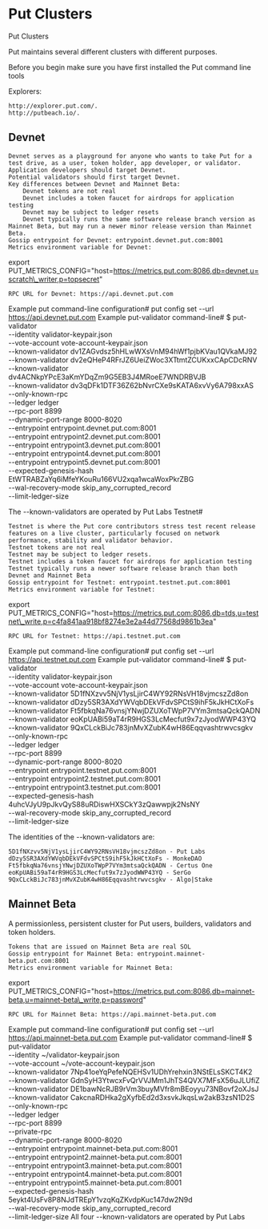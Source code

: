 # Put Clusters

Put Clusters

Put maintains several different clusters with different purposes.

Before you begin make sure you have first installed the Put command line tools

Explorers:

```
http://explorer.put.com/.
http://putbeach.io/.
```

## Devnet

```
Devnet serves as a playground for anyone who wants to take Put for a test drive, as a user, token holder, app developer, or validator.
Application developers should target Devnet.
Potential validators should first target Devnet.
Key differences between Devnet and Mainnet Beta:
    Devnet tokens are not real
    Devnet includes a token faucet for airdrops for application testing
    Devnet may be subject to ledger resets
    Devnet typically runs the same software release branch version as Mainnet Beta, but may run a newer minor release version than Mainnet Beta.
Gossip entrypoint for Devnet: entrypoint.devnet.put.com:8001
Metrics environment variable for Devnet:
```

export PUT\_METRICS\_CONFIG="host=https://metrics.put.com:8086,db=devnet,u=scratch\_writer,p=topsecret"

```
RPC URL for Devnet: https://api.devnet.put.com
```

Example put command-line configuration# put config set --url https://api.devnet.put.com Example put-validator command-line# $ put-validator\
\--identity validator-keypair.json\
\--vote-account vote-account-keypair.json\
\--known-validator dv1ZAGvdsz5hHLwWXsVnM94hWf1pjbKVau1QVkaMJ92\
\--known-validator dv2eQHeP4RFrJZ6UeiZWoc3XTtmtZCUKxxCApCDcRNV\
\--known-validator dv4ACNkpYPcE3aKmYDqZm9G5EB3J4MRoeE7WNDRBVJB\
\--known-validator dv3qDFk1DTF36Z62bNvrCXe9sKATA6xvVy6A798xxAS\
\--only-known-rpc\
\--ledger ledger\
\--rpc-port 8899\
\--dynamic-port-range 8000-8020\
\--entrypoint entrypoint.devnet.put.com:8001\
\--entrypoint entrypoint2.devnet.put.com:8001\
\--entrypoint entrypoint3.devnet.put.com:8001\
\--entrypoint entrypoint4.devnet.put.com:8001\
\--entrypoint entrypoint5.devnet.put.com:8001\
\--expected-genesis-hash EtWTRABZaYq6iMfeYKouRu166VU2xqa1wcaWoxPkrZBG\
\--wal-recovery-mode skip\_any\_corrupted\_record\
\--limit-ledger-size

The --known-validators are operated by Put Labs Testnet#

```
Testnet is where the Put core contributors stress test recent release features on a live cluster, particularly focused on network performance, stability and validator behavior.
Testnet tokens are not real
Testnet may be subject to ledger resets.
Testnet includes a token faucet for airdrops for application testing
Testnet typically runs a newer software release branch than both Devnet and Mainnet Beta
Gossip entrypoint for Testnet: entrypoint.testnet.put.com:8001
Metrics environment variable for Testnet:
```

export PUT\_METRICS\_CONFIG="host=https://metrics.put.com:8086,db=tds,u=testnet\_write,p=c4fa841aa918bf8274e3e2a44d77568d9861b3ea"

```
RPC URL for Testnet: https://api.testnet.put.com
```

Example put command-line configuration# put config set --url https://api.testnet.put.com Example put-validator command-line# $ put-validator\
\--identity validator-keypair.json\
\--vote-account vote-account-keypair.json\
\--known-validator 5D1fNXzvv5NjV1ysLjirC4WY92RNsVH18vjmcszZd8on\
\--known-validator dDzy5SR3AXdYWVqbDEkVFdvSPCtS9ihF5kJkHCtXoFs\
\--known-validator Ft5fbkqNa76vnsjYNwjDZUXoTWpP7VYm3mtsaQckQADN\
\--known-validator eoKpUABi59aT4rR9HGS3LcMecfut9x7zJyodWWP43YQ\
\--known-validator 9QxCLckBiJc783jnMvXZubK4wH86Eqqvashtrwvcsgkv\
\--only-known-rpc\
\--ledger ledger\
\--rpc-port 8899\
\--dynamic-port-range 8000-8020\
\--entrypoint entrypoint.testnet.put.com:8001\
\--entrypoint entrypoint2.testnet.put.com:8001\
\--entrypoint entrypoint3.testnet.put.com:8001\
\--expected-genesis-hash 4uhcVJyU9pJkvQyS88uRDiswHXSCkY3zQawwpjk2NsNY\
\--wal-recovery-mode skip\_any\_corrupted\_record\
\--limit-ledger-size

The identities of the --known-validators are:

```
5D1fNXzvv5NjV1ysLjirC4WY92RNsVH18vjmcszZd8on - Put Labs
dDzy5SR3AXdYWVqbDEkVFdvSPCtS9ihF5kJkHCtXoFs - MonkeDAO
Ft5fbkqNa76vnsjYNwjDZUXoTWpP7VYm3mtsaQckQADN - Certus One
eoKpUABi59aT4rR9HGS3LcMecfut9x7zJyodWWP43YQ - SerGo
9QxCLckBiJc783jnMvXZubK4wH86Eqqvashtrwvcsgkv - Algo|Stake
```

## Mainnet Beta

A permissionless, persistent cluster for Put users, builders, validators and token holders.

```
Tokens that are issued on Mainnet Beta are real SOL
Gossip entrypoint for Mainnet Beta: entrypoint.mainnet-beta.put.com:8001
Metrics environment variable for Mainnet Beta:
```

export PUT\_METRICS\_CONFIG="host=https://metrics.put.com:8086,db=mainnet-beta,u=mainnet-beta\_write,p=password"

```
RPC URL for Mainnet Beta: https://api.mainnet-beta.put.com
```

Example put command-line configuration# put config set --url https://api.mainnet-beta.put.com Example put-validator command-line# $ put-validator\
\--identity \~/validator-keypair.json\
\--vote-account \~/vote-account-keypair.json\
\--known-validator 7Np41oeYqPefeNQEHSv1UDhYrehxin3NStELsSKCT4K2\
\--known-validator GdnSyH3YtwcxFvQrVVJMm1JhTS4QVX7MFsX56uJLUfiZ\
\--known-validator DE1bawNcRJB9rVm3buyMVfr8mBEoyyu73NBovf2oXJsJ\
\--known-validator CakcnaRDHka2gXyfbEd2d3xsvkJkqsLw2akB3zsN1D2S\
\--only-known-rpc\
\--ledger ledger\
\--rpc-port 8899\
\--private-rpc\
\--dynamic-port-range 8000-8020\
\--entrypoint entrypoint.mainnet-beta.put.com:8001\
\--entrypoint entrypoint2.mainnet-beta.put.com:8001\
\--entrypoint entrypoint3.mainnet-beta.put.com:8001\
\--entrypoint entrypoint4.mainnet-beta.put.com:8001\
\--entrypoint entrypoint5.mainnet-beta.put.com:8001\
\--expected-genesis-hash 5eykt4UsFv8P8NJdTREpY1vzqKqZKvdpKuc147dw2N9d\
\--wal-recovery-mode skip\_any\_corrupted\_record\
\--limit-ledger-size All four --known-validators are operated by Put Labs
